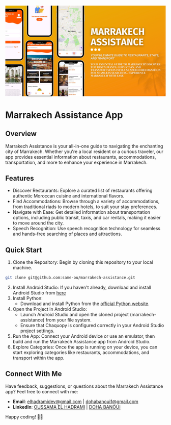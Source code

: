 ![banner](marrakech-assistance.png)

# Marrakech Assistance App

## Overview

Marrakech Assistance is your all-in-one guide to navigating the enchanting city of Marrakech. Whether you're a local resident or a curious traveler, our app provides essential information about restaurants, accommodations, transportation, and more to enhance your experience in Marrakech.


## Features

 * Discover Restaurants: Explore a curated list of restaurants offering authentic Moroccan cuisine and international flavors.
 * Find Accommodations: Browse through a variety of accommodations, from traditional riads to modern hotels, to suit your stay preferences.
 * Navigate with Ease: Get detailed information about transportation options, including public transit, taxis, and car rentals, making it easier to move around the city.
 * Speech Recognition: Use speech recognition technology for seamless and hands-free searching of places and attractions.

## Quick Start
1. Clone the Repository: Begin by cloning this repository to your local machine.

```bash
git clone git@github.com:same-ou/marrakech-assistance.git
```
2. Install Android Studio: If you haven't already, download and install Android Studio from [here](https://developer.android.com/studio)
3. Install Python:
    * Download and install Python from the [official Python website](https://www.python.org/downloads/).
4. Open the Project in Android Studio:
    * Launch Android Studio and open the cloned project (marrakech-assistance) from your file system.
    * Ensure that Chaquopy is configured correctly in your Android Studio project settings.
5. Run the App: Connect your Android device or use an emulator, then build and run the Marrakech Assistance app from Android Studio.
6. Explore Categories: Once the app is running on your device, you can start exploring categories like restaurants, accommodations, and transport within the app.

## Connect With Me

Have feedback, suggestions, or questions about the Marrakech Assistance app? Feel free to connect with me:

- **Email**: [elhadramidev@gmail.com](mailto:elhadramidev@gmail.com) | [dohabanoui1@gmail.com](mailto:dohabanoui1@gmail.com)  
- **LinkedIn**: [OUSSAMA EL HADRAMI](https://www.linkedin.com/in/oussama-el-hadrami) | [DOHA BANOUI](https://www.linkedin.com/in/doha-banoui-6bb205208/)

Happy coding! 🚀✨